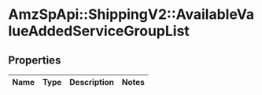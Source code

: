 # AmzSpApi::ShippingV2::AvailableValueAddedServiceGroupList

## Properties
Name | Type | Description | Notes
------------ | ------------- | ------------- | -------------

